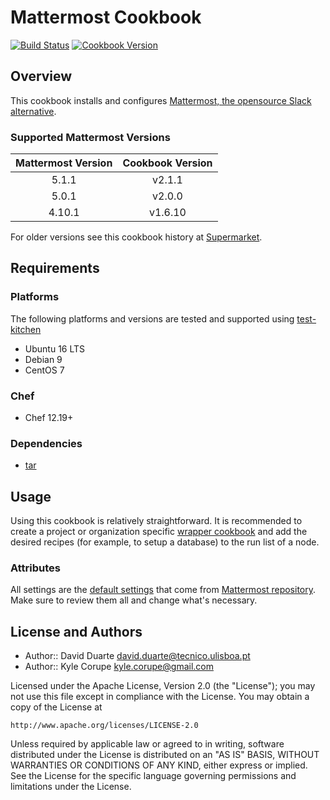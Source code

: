 # Mattermost Cookbook

[![Build Status](https://travis-ci.org/ist-dsi/mattermost-cookbook.svg?branch=master)](https://travis-ci.org/ist-dsi/mattermost-cookbook) [![Cookbook Version](https://img.shields.io/cookbook/v/mattermost-cookbook.svg)](https://supermarket.chef.io/cookbooks/mattermost-cookbook)

## Overview

This cookbook installs and configures [Mattermost, the opensource Slack alternative](http://www.mattermost.org/).

### Supported Mattermost Versions

| Mattermost Version | Cookbook Version |
|:------------------:|:----------------:|
| 5.1.1              | v2.1.1           |
| 5.0.1              | v2.0.0           |
| 4.10.1             | v1.6.10          |

For older versions see this cookbook history at [Supermarket](https://supermarket.chef.io/cookbooks/mattermost-cookbook).

## Requirements

### Platforms

The following platforms and versions are tested and supported using [test-kitchen](http://kitchen.ci/)  

* Ubuntu 16 LTS
* Debian 9
* CentOS 7

### Chef

* Chef 12.19+

### Dependencies

* [tar](https://supermarket.chef.io/cookbooks/tar)

## Usage

Using this cookbook is relatively straightforward. It is recommended to create a project or organization specific [wrapper cookbook](https://www.chef.io/blog/2013/12/03/doing-wrapper-cookbooks-right/) and add the desired recipes (for example, to setup a database) to the run list of a node.

### Attributes

All settings are the [default settings](https://github.com/mattermost/mattermost-server/blob/v5.1.1/config/default.json) that come from [Mattermost repository](https://github.com/mattermost/mattermost-server/). Make sure to review them all and change what's necessary.

## License and Authors

* Author:: David Duarte <david.duarte@tecnico.ulisboa.pt>
* Author:: Kyle Corupe <kyle.corupe@gmail.com>

Licensed under the Apache License, Version 2.0 (the "License");
you may not use this file except in compliance with the License.
You may obtain a copy of the License at

    http://www.apache.org/licenses/LICENSE-2.0

Unless required by applicable law or agreed to in writing, software
distributed under the License is distributed on an "AS IS" BASIS,
WITHOUT WARRANTIES OR CONDITIONS OF ANY KIND, either express or implied.
See the License for the specific language governing permissions and
limitations under the License.
